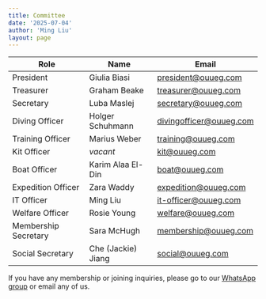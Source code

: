 ```yaml
---
title: Committee
date: '2025-07-04'
author: 'Ming Liu'
layout: page
---
```


| **Role**                   | **Name**                    | **Email**                                                 |
|----------------------------|-----------------------------|-----------------------------------------------------------|
| President                  | Giulia Biasi                | [president@ouueg.com](mailto:president@ouueg.com)         |
| Treasurer                  | Graham Beake                | [treasurer@ouueg.com](mailto:treasurer@ouueg.com)         |
| Secretary                  | Luba Maslej                 | [secretary@ouueg.com](mailto:secretary@ouueg.com)         |
| Diving Officer             | Holger Schuhmann            | [divingofficer@ouueg.com](mailto:divingofficer@ouueg.com) |
| Training Officer           | Marius Weber                | [training@ouueg.com](mailto:training@ouueg.com)           |
| Kit Officer                | *vacant*                    | [kit@ouueg.com](mailto:kit@ouueg.com)                     |
| Boat Officer               | Karim Alaa El-Din           | [boat@ouueg.com](mailto:boat@ouueg.com)                   |
| Expedition Officer         | Zara Waddy                  | [expedition@ouueg.com](mailto:expedition@ouueg.com)       |
| IT Officer                 | Ming Liu                    | [it-officer@ouueg.com](mailto:it-officer@ouueg.com)       |
| Welfare Officer            | Rosie Young                 | [welfare@ouueg.com](mailto:welfare@ouueg.com)             |
| Membership Secretary       | Sara McHugh                 | [membership@ouueg.com](mailto:membership@ouueg.com)       |
| Social Secretary           | Che (Jackie) Jiang          | [social@ouueg.com](mailto:social@ouueg.com)               |

If you have any membership or joining inquiries, please go to our [WhatsApp group](https://chat.whatsapp.com/AnZP60BzcGi3tuTkKDBzQl) or email any of us.
